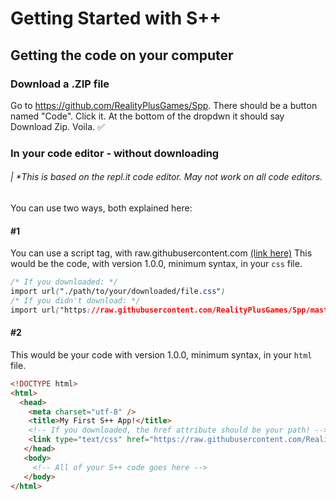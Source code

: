 # Getting Started with S++
## Getting the code on your computer
### Download a .ZIP file
Go to https://github.com/RealityPlusGames/Spp. There should be a button named "Code". Click it. At the bottom of the dropdwn it should say Download Zip. Voila. :white_check_mark:

### In your code editor - without downloading
###### | *This is based on the repl.it code editor. May not work on all code editors.
You can use two ways, both explained here:
#### #1
You can use a script tag, with raw.githubusercontent.com [(link here)](https://raw.githubusercontent.com/RealityPlusGames/Spp/master/src/v1.0.0/min/main.min.css)
This would be the code, with version 1.0.0, minimum syntax, in your ```css``` file.
```css
/* If you downloaded: */
import url("./path/to/your/downloaded/file.css")
/* If you didn't download: */
import url("https://raw.githubusercontent.com/RealityPlusGames/Spp/master/src/v1.0.0/min/main.min.css")
```
#### #2
This would be your code with version 1.0.0, minimum syntax, in your ```html``` file.
```html
<!DOCTYPE html>
<html>
  <head>
    <meta charset="utf-8" />
    <title>My First S++ App!</title>
    <!-- If you downloaded, the href attribute should be your path! -->
    <link type="text/css" href="https://raw.githubusercontent.com/RealityPlusGames/Spp/master/src/v1.0.0/min/main.min.css" rel="stylesheet" />
   </head>
   <body>
     <!-- All of your S++ code goes here -->
   </body>
</html>
```
